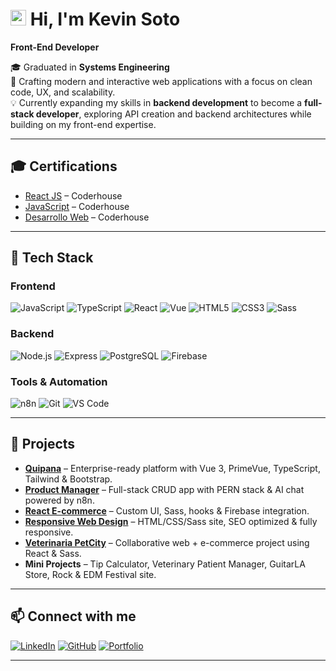 # <img src="https://kevinsoto.netlify.app/logo.png" alt="Kevin Soto Logo" width="25" height="25" /> Hi, I'm Kevin Soto

**Front-End Developer**

🎓 Graduated in **Systems Engineering**  
🚀 Crafting modern and interactive web applications with a focus on clean code, UX, and scalability.  
💡 Currently expanding my skills in **backend development** to become a **full-stack developer**, exploring API creation and backend architectures while building on my front-end expertise.

---

## 🎓 Certifications

- [React JS](https://pub.coderhouse.com/legacy-certificates/6811e428395778cf5f777ce6?lang=es) – Coderhouse
- [JavaScript](https://pub.coderhouse.com/certificates/f737ea62-43dd-4656-8af1-41c1e93a32c4?v=1) – Coderhouse
- [Desarrollo Web](https://pub.coderhouse.com/legacy-certificates/67805aafe9330b55412d1ec4?lang=es) – Coderhouse

---

## 🔧 Tech Stack

### Frontend
![JavaScript](https://img.shields.io/badge/JavaScript-F7DF1E?style=for-the-badge&logo=javascript&logoColor=black)
![TypeScript](https://img.shields.io/badge/TypeScript-3178C6?style=for-the-badge&logo=typescript&logoColor=white)
![React](https://img.shields.io/badge/React-61DAFB?style=for-the-badge&logo=react&logoColor=black)
![Vue](https://img.shields.io/badge/Vue-4FC08D?style=for-the-badge&logo=vue.js&logoColor=white)
![HTML5](https://img.shields.io/badge/HTML5-E34F26?style=for-the-badge&logo=html5&logoColor=white)
![CSS3](https://img.shields.io/badge/CSS3-1572B6?style=for-the-badge&logo=css3&logoColor=white)
![Sass](https://img.shields.io/badge/Sass-CC6699?style=for-the-badge&logo=sass&logoColor=white)

### Backend
![Node.js](https://img.shields.io/badge/Node.js-339933?style=for-the-badge&logo=node.js&logoColor=white)
![Express](https://img.shields.io/badge/Express-000000?style=for-the-badge&logo=express&logoColor=white)
![PostgreSQL](https://img.shields.io/badge/PostgreSQL-4169E1?style=for-the-badge&logo=postgresql&logoColor=white)
![Firebase](https://img.shields.io/badge/Firebase-FFCA28?style=for-the-badge&logo=firebase&logoColor=black)

### Tools & Automation
![n8n](https://img.shields.io/badge/n8n-000000?style=for-the-badge&logo=n8n&logoColor=white)
![Git](https://img.shields.io/badge/Git-F05032?style=for-the-badge&logo=git&logoColor=white)
![VS Code](https://img.shields.io/badge/VS_Code-007ACC?style=for-the-badge&logo=visual-studio-code&logoColor=white)

---

## 📂 Projects

- **[Quipana](https://quipana.com)** – Enterprise-ready platform with Vue 3, PrimeVue, TypeScript, Tailwind & Bootstrap.
- **[Product Manager](https://rest-apis-typescript-frontend-eta-eight.vercel.app)** – Full-stack CRUD app with PERN stack & AI chat powered by n8n.
- **[React E-commerce](https://silly-entremet-92b88c.netlify.app)** – Custom UI, Sass, hooks & Firebase integration.
- **[Responsive Web Design](https://spontaneous-kitten-423a21.netlify.app)** – HTML/CSS/Sass site, SEO optimized & fully responsive.
- **[Veterinaria PetCity](https://veterinaria-petcity.netlify.app/petshop)** – Collaborative web + e-commerce project using React & Sass.
- **Mini Projects** – Tip Calculator, Veterinary Patient Manager, GuitarLA Store, Rock & EDM Festival site.

---

## 📫 Connect with me

[![LinkedIn](https://img.shields.io/badge/LinkedIn-0077B5?style=for-the-badge&logo=linkedin&logoColor=white)](https://www.linkedin.com/in/kevin-soto-9b6712136)
[![GitHub](https://img.shields.io/badge/GitHub-181717?style=for-the-badge&logo=github&logoColor=white)](https://github.com/kevinsoto13)
[![Portfolio](https://img.shields.io/badge/Portfolio-000000?style=for-the-badge&logo=vercel&logoColor=white)](https://kevinsoto.netlify.app/)

---

